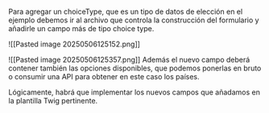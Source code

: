 Para agregar un choiceType, que es un tipo de datos de elección en el ejemplo debemos ir al archivo que controla la construcción del formulario y añadirle un campo más de tipo choice type.

![[Pasted image 20250506125152.png]]

![[Pasted image 20250506125357.png]]
Además el nuevo campo deberá contener también las opciones disponibles, que podemos ponerlas en bruto o consumir una API para obtener en este caso los países.

Lógicamente, habrá que implementar los nuevos campos que añadamos en la plantilla Twig pertinente.

